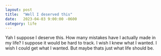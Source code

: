 ```yaml
---
layout: post
title:  "Well I deserved this"
date:   2023-04-03 9:00:00 -0600
category: life
---
```


Yah I suppose I deserve this. How many mistakes have I actually made in my life? I suppose it would be hard to track. I wish I knew what I wanted. I wish I could get what I wanted.
But maybe thats just what life should be.
